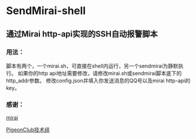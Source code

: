 # SendMirai-shell
## 通过Mirai http-api实现的SSH自动报警脚本

### 用法：
脚本有两个，一个mirai.sh，可直接在shell内运行，另一个sendmirai为静默执行。
如果你的http api地址需要修改，请修改mirai.sh或sendmirai脚本底下的http_addr参数。
修改config.json并填入你发送消息的QQ号以及mirai http-api的key。

### 感谢：
[mirai](https://github.com/mamoe/mirai-console)

[PigeonClub技术组](https://club.cnklp.cn)
